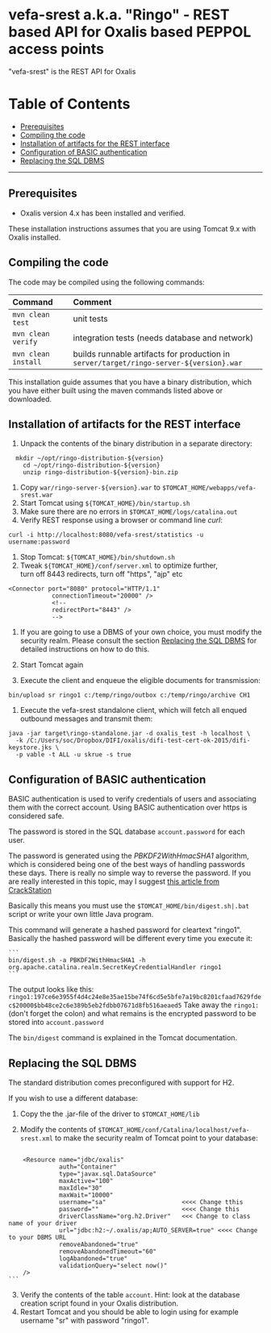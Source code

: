vefa-srest a.k.a. "Ringo" - REST based API for Oxalis based PEPPOL access points
================================================================================

"vefa-srest" is the REST API for Oxalis

[TOC levels=2,3]: # "Table of Contents"
# Table of Contents
- [Prerequisites](#prerequisites)
- [Compiling the code](#compiling-the-code)
- [Installation of artifacts for the REST interface](#installation-of-artifacts-for-the-rest-interface)
- [Configuration of BASIC authentication](#configuration-of-basic-authentication)
- [Replacing the SQL DBMS](#replacing-the-sql-dbms)

***

## Prerequisites

- Oxalis version 4.x has been installed and verified.

These installation instructions assumes that you are using Tomcat 9.x
with Oxalis installed.

## Compiling the code

The code may be compiled using the following commands:

| Command             | Comment                                                                                 |
|:--------------------|:----------------------------------------------------------------------------------------|
| `mvn clean test`    | unit tests                                                                              |
| `mvn clean verify`  | integration tests (needs database and network)                                          |
| `mvn clean install` | builds runnable artifacts for production in `server/target/ringo-server-${version}.war` |

This installation guide assumes that you have a binary distribution,
which you have either built using the maven commands listed above or
downloaded.


## Installation of artifacts for the REST interface

1. Unpack the contents of the binary distribution in a separate
   directory:

```
  mkdir ~/opt/ringo-distribution-${version}
    cd ~/opt/ringo-distribution-${version}
    unzip ringo-distribution-${version}-bin.zip 
```

1. Copy `war/ringo-server-${version}.war` to
   `$TOMCAT_HOME/webapps/vefa-srest.war`
2. Start Tomcat using `${TOMCAT_HOME}/bin/startup.sh`
3. Make sure there are no errors in `$TOMCAT_HOME/logs/catalina.out`
4. Verify REST response using a browser or command line _curl_:

```
curl -i http://localhost:8080/vefa-srest/statistics -u username:password
```

1. Stop Tomcat: `${TOMCAT_HOME}/bin/shutdown.sh`
2. Tweak `${TOMCAT_HOME}/conf/server.xml` to optimize further,  
   turn off 8443 redirects, turn off "https", "ajp" etc

```
<Connector port="8080" protocol="HTTP/1.1"
            connectionTimeout="20000" />
            <!--
            redirectPort="8443" />
            -->
```

1. If you are going to use a DBMS of your own choice, you must modify
   the security realm. Please consult the section
   [Replacing the SQL DBMS](#replacing-the-sql-dbms) for detailed
   instructions on how to do this.

2. Start Tomcat again

3. Execute the client and enqueue the eligible documents for
   transmission:

```
bin/upload sr ringo1 c:/temp/ringo/outbox c:/temp/ringo/archive CH1
```

1. Execute the vefa-srest standalone client, which will fetch all enqued
   outbound messages and transmit them:

```
java -jar target\ringo-standalone.jar -d oxalis_test -h localhost \
  -k /C:/Users/soc/Dropbox/DIFI/oxalis/difi-test-cert-ok-2015/difi-keystore.jks \
  -p vable -t ALL -u skrue -s true
```


## Configuration of BASIC authentication

BASIC authentication is used to verify credentials of users and
associating them with the correct account. Using BASIC authentication
over https is considered safe.

The password is stored in the SQL database `account.password` for each
user.

The password is generated using the _PBKDF2WithHmacSHA1_ algorithm,
which is considered being one of the best ways of handling passwords
these days. There is really no simple way to reverse the password. If
you are really interested in this topic, may I suggest
[this article from CrackStation](https://crackstation.net/hashing-security.htm)

Basically this means you must use the `$TOMCAT_HOME/bin/digest.sh|.bat`
script or write your own little Java program.

This command will generate a hashed password for cleartext "ringo1".
Basically the hashed password will be different every time you execute
it:

    ```
    bin/digest.sh -a PBKDF2WithHmacSHA1 -h org.apache.catalina.realm.SecretKeyCredentialHandler ringo1
    ```

The output looks like this: ```
ringo1:197ce6e3955f4d4c24e8e35ae15be74f6cd5e5bfe7a19bc8201cfaad7629fdec$20000$bb48ce2c6e389b5eb2fdbb07671d8fb516aeaed5
``` Take away the `ringo1:` (don't forget the colon) and what remains is
the encrypted password to be stored into `account.password`

The `bin/digest` command is explained in the Tomcat documentation.

## Replacing the SQL DBMS

The standard distribution comes preconfigured with support for H2.

If you wish to use a different database:

1. Copy the the .jar-file of the driver to `$TOMCAT_HOME/lib`
2. Modify the contents of
   `$TOMCAT_HOME/conf/Catalina/localhost/vefa-srest.xml` to make the
   security realm of Tomcat point to your database:

    ```
<!--  Establishes a JNDI DataSource made available in java:comp/env as jdbc/oxalis -->
        <Resource name="jdbc/oxalis"
                  auth="Container"
                  type="javax.sql.DataSource"
                  maxActive="100"
                  maxIdle="30"
                  maxWait="10000"
                  username="sa"                     <<<< Change tthis
                  password=""                       <<<< Change this
                  driverClassName="org.h2.Driver"   <<< Change to class name of your driver
                  url="jdbc:h2:~/.oxalis/ap;AUTO_SERVER=true" <<<< Change to your DBMS URL
                  removeAbandoned="true"
                  removeAbandonedTimeout="60"
                  logAbandoned="true"
                  validationQuery="select now()"
        />
    ```
    
3. Verify the contents of the table `account`. Hint: look at the
   database creation script found in your Oxalis distribution.
4. Restart Tomcat and you should be able to login using for example
   username "sr" with password "ringo1".
